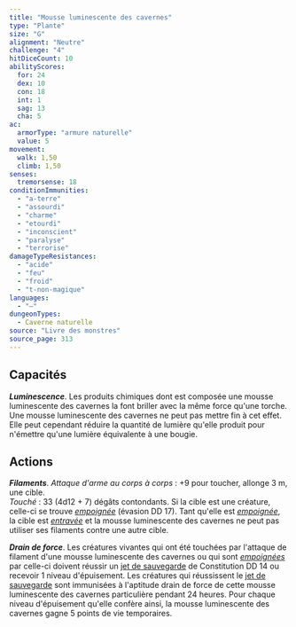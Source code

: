 ```yaml
---
title: "Mousse luminescente des cavernes"
type: "Plante"
size: "G"
alignment: "Neutre"
challenge: "4"
hitDiceCount: 10
abilityScores:
  for: 24
  dex: 10
  con: 18
  int: 1
  sag: 13
  cha: 5
ac:
  armorType: "armure naturelle"
  value: 5
movement:
  walk: 1,50
  climb: 1,50
senses:
  tremorsense: 18
conditionImmunities:
  - "a-terre"
  - "assourdi"
  - "charme"
  - "etourdi"
  - "inconscient"
  - "paralyse"
  - "terrorise"
damageTypeResistances:
  - "acide"
  - "feu"
  - "froid"
  - "t-non-magique"
languages:
  - "—"
dungeonTypes:
  - Caverne naturelle
source: "Livre des monstres"
source_page: 313
---
```

## Capacités
_**Luminescence**_. Les produits chimiques dont est composée une mousse luminescente des cavernes la font briller avec la même force qu'une torche. Une mousse luminescente des cavernes ne peut pas mettre fin à cet effet. Elle peut cependant réduire la quantité de lumière qu'elle produit pour n'émettre qu'une lumière équivalente à une bougie.

## Actions
_**Filaments**_. _Attaque d'arme au corps à corps_ : +9 pour toucher, allonge 3 m, une cible.  
_Touché_ : 33 (4d12 + 7) dégâts contondants. Si la cible est une créature, celle-ci se trouve [_empoignée_](/gerer-la-sante-du-personnage/#empoigne) (évasion DD 17). Tant qu'elle est [_empoignée_](/gerer-la-sante-du-personnage/#empoigne), la cible est [_entravée_](/gerer-la-sante-du-personnage/#entrave) et la mousse luminescente des cavernes ne peut pas utiliser ses filaments contre une autre cible.

_**Drain de force**_. Les créatures vivantes qui ont été touchées par l'attaque de filament d'une mousse luminescente des cavernes ou qui sont [_empoignées_](/gerer-la-sante-du-personnage/#empoigne) par celle-ci doivent réussir un [jet de sauvegarde](/utiliser-les-caracteristiques/#jets-de-sauvegarde) de Constitution DD 14 ou recevoir 1 niveau d'épuisement. Les créatures qui réussissent le [jet de sauvegarde](/utiliser-les-caracteristiques/#jets-de-sauvegarde) sont immunisées à l'aptitude drain de force de cette mousse luminescente des cavernes particulière pendant 24 heures. Pour chaque niveau d'épuisement qu'elle confère ainsi, la mousse luminescente des cavernes gagne 5 points de vie temporaires.
